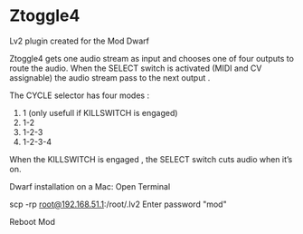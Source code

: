 # Ztoggle4
Lv2 plugin created for the Mod Dwarf

Ztoggle4 gets one audio stream as input and chooses one of four outputs to route the audio. When the SELECT switch is activated (MIDI and CV assignable) the audio stream pass to the next output .

The CYCLE selector has four modes :
1) 1  (only usefull if KILLSWITCH is engaged)
2) 1-2 
3) 1-2-3
4) 1-2-3-4

When the KILLSWITCH is engaged , the SELECT switch cuts audio when it’s on.

Dwarf installation on a Mac:
Open Terminal

scp -rp <path to zwabo-ztoggle4.lv2> root@192.168.51.1:/root/.lv2
Enter password "mod"

Reboot Mod

